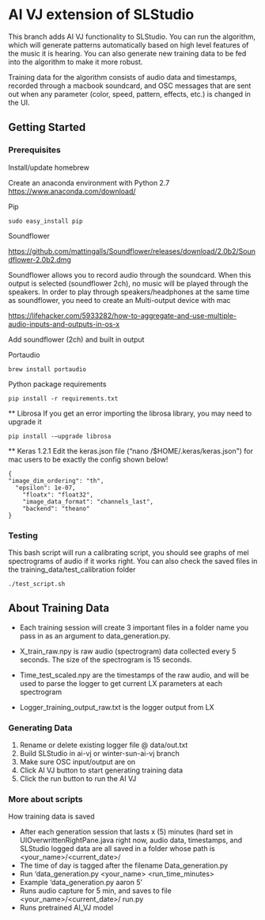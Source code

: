 # AI VJ extension of SLStudio

This branch adds AI VJ functionality to SLStudio. You can run the algorithm, which will generate patterns automatically based on high level features of the music it is hearing. You can also generate new training data to be fed into the algorithm to make it more robust. 

Training data for the algorithm consists of audio data and timestamps, recorded through a macbook soundcard, and OSC messages that are sent out when any parameter (color, speed, pattern, effects, etc.) is changed in the UI.

## Getting Started

### Prerequisites

Install/update homebrew

Create an anaconda environment with Python 2.7
https://www.anaconda.com/download/

Pip
```
sudo easy_install pip
```
Soundflower

https://github.com/mattingalls/Soundflower/releases/download/2.0b2/Soundflower-2.0b2.dmg

Soundflower allows you to record audio through the soundcard. When this output is selected (soundflower 2ch), no music will be played through the speakers. In order to play through speakers/headphones at the same time as soundflower, you need to create an Multi-output device with mac

https://lifehacker.com/5933282/how-to-aggregate-and-use-multiple-audio-inputs-and-outputs-in-os-x

Add soundflower (2ch) and built in output

Portaudio

```
brew install portaudio
```

Python package requirements
```
pip install -r requirements.txt
```

** Librosa
If you get an error importing the librosa library, you may need to upgrade it 
```
pip install -—upgrade librosa
```
** Keras 1.2.1
Edit the keras.json file (“nano /$HOME/.keras/keras.json") for mac users to be exactly the config shown below!
```
{
"image_dim_ordering": "th",
  "epsilon": 1e-07,
    "floatx": "float32",
    "image_data_format": "channels_last",
    "backend": "theano"
}
```

### Testing

This bash script will run a calibrating script, you should see graphs of mel spectrograms of audio if it works right. You can also check the saved files in the training_data/test_calibration folder

```
./test_script.sh
```

## About Training Data

- Each training session will create 3 important files in a folder name you pass in as an argument to data_generation.py. 

- X_train_raw.npy is raw audio (spectrogram) data collected every 5 seconds. The size of the spectrogram is 15 seconds.

- Time_test_scaled.npy are the timestamps of the raw audio, and will be used to parse the logger to get current LX parameters at each spectrogram

- Logger_training_output_raw.txt is the logger output from LX

### Generating Data

1.  Rename or delete existing logger file @ data/out.txt 
2. 	Build SLStudio in ai-vj or winter-sun-ai-vj branch
3. 	Make sure OSC input/output are on
4. 	Click AI VJ button to start generating training data
5. 	Click the run button to run the AI VJ


### More about scripts

How training data is saved
- After each generation session that lasts x (5) minutes (hard set in UIOverwrittenRightPane.java right now, audio data, timestamps, and SLStudio logged data are all saved in a folder whose path is <your_name>/<current_date>/ 
- The time of day is tagged after the filename
Data_generation.py 
- Run ‘data_generation.py <your_name> <run_time_minutes>
- Example ‘data_generation.py aaron 5’
- Runs audio capture for 5 min, and saves to file <your_name>/<current_date>/
run.py
- Runs pretrained AI_VJ model


